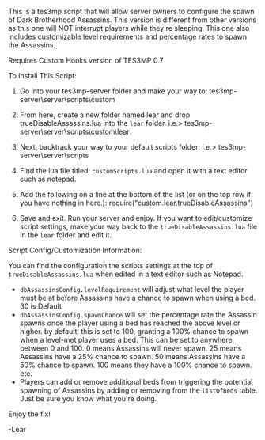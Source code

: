 This is a tes3mp script that will allow server owners to configure the spawn of Dark Brotherhood Assassins. 
This version is different from other versions as this one will NOT interrupt players while they're sleeping.
This one also includes customizable level requirements and percentage rates to spawn the Assassins.

Requires Custom Hooks version of TES3MP 0.7

To Install This Script:

1) Go into your tes3mp-server folder and make your way to:
	tes3mp-server\server\scripts\custom

2) From here, create a new folder named lear and drop trueDisableAssassins.lua into the `lear` folder.
i.e.>	tes3mp-server\server\scripts\custom\lear

3) Next, backtrack your way to your default scripts folder:
i.e.>	tes3mp-server\server\scripts

4) Find the lua file titled: `customScripts.lua` and open it with a text editor such as notepad.

5) Add the following on a line at the bottom of the list (or on the top row if you have nothing in here.):
	require("custom.lear.trueDisableAssassins")

6) Save and exit. Run your server and enjoy. If you want to edit/customize script settings, make your way back to the `trueDisableAssassins.lua` file in the `lear` folder and edit it.


Script Config/Customization Information:

You can find the configuration the scripts settings at the top of `trueDisableAssassins.lua` when edited in a text editor such as Notepad.
* `dbAssassinsConfig.levelRequirement` will adjust what level the player must be at before Assassins have a chance to spawn when using a bed. 30 is Default
* `dbAssassinsConfig.spawnChance` will set the percentage rate the Assassin spawns once the player using a bed has reached the above level or higher.
		by default, this is set to 100, granting a 100% chance to spawn when a level-met player uses a bed. This can be set to anywhere between 0 and 100.
		0 means Assassins will never spawn. 25 means Assassins have a 25% chance to spawn. 50 means Assassins have a 50% chance to spawn. 
		100 means they have a 100% chance to spawn. etc.
* Players can add or remove additional beds from triggering the potential spawning of Assassins by adding or removing from the `listOfBeds` table. 
		Just be sure you know what you're doing.
		
		
Enjoy the fix!

-Lear